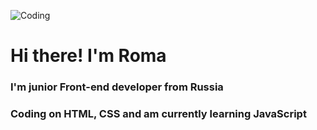 ![Coding](https://media.giphy.com/media/FqdGGgugkC4Xm/giphy.gif)
# Hi there! I'm Roma
### I'm junior Front-end developer from Russia 
### Coding on HTML, CSS and am currently learning JavaScript
